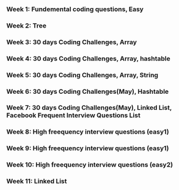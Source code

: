 ### Week 1: Fundemental coding questions, Easy
### Week 2: Tree
### Week 3: 30 days Coding Challenges, Array
### Week 4: 30 days Coding Challenges, Array, hashtable
### Week 5: 30 days Coding Challenges, Array, String
### Week 6: 30 days Coding Challenges(May), Hashtable
### Week 7: 30 days Coding Challenges(May), Linked List, Facebook Frequent Interview Questions List
### Week 8: High freequency interview questions (easy1)
### Week 9: High freequency interview questions (easy1)
### Week 10: High freequency interview questions (easy2)
### Week 11: Linked List
 
